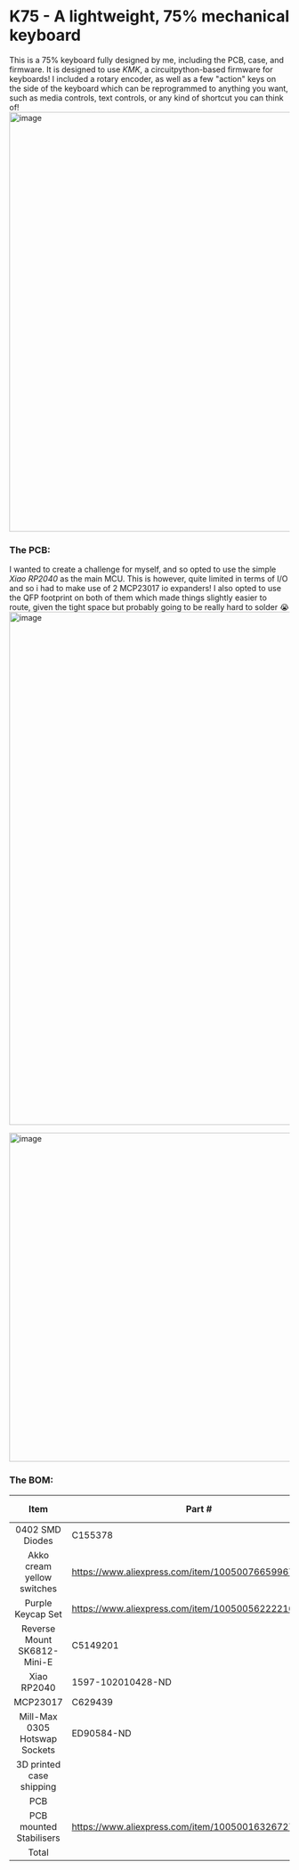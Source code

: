 # K75 - A lightweight, 75% mechanical keyboard

This is a 75% keyboard fully designed by me, including the PCB, case, and firmware. It is designed to use _KMK_, a circuitpython-based firmware for keyboards! I included a rotary encoder, as well as a few "action" keys on the side of the keyboard which can be reprogrammed to anything you want, such as media controls, text controls, or any kind of shortcut you can think of!
<img width="1268" height="754" alt="image" src="https://github.com/user-attachments/assets/38e0354e-5005-4768-8048-f297d6dada5c" />

### The PCB:
I wanted to create a challenge for myself, and so opted to use the simple _Xiao RP2040_ as the main MCU. This is however, quite limited in terms of I/O and so i had to make use of 2 MCP23017 io expanders! I also opted to use the QFP footprint on both of them which made things slightly easier to route, given the tight space but probably going to be really hard to solder :sob:
<img width="1432" height="922" alt="image" src="https://github.com/user-attachments/assets/19cba6b7-a614-4ef9-aece-685fdd8379b2" />

<img width="1546" height="591" alt="image" src="https://github.com/user-attachments/assets/6ec35b3e-9873-497e-8be6-51a103040575" />

### The BOM:
|              Item             | Part #                                                | Amount | Price [$] |
|:-----------------------------:|-------------------------------------------------------|--------|-----------|
| 0402 SMD Diodes               | C155378                                               | 82     | 2.87      |
| Akko cream yellow switches    | https://www.aliexpress.com/item/1005007665996795.html | 82     | 27.52     |
| Purple Keycap Set             | https://www.aliexpress.com/item/1005005622221680.html | 1      | 15.01     |
| Reverse Mount SK6812-Mini-E   | C5149201                                              | 86     | 5.91      |
| Xiao RP2040                   | 1597-102010428-ND                                     | 1      | 4.68      |
| MCP23017                      | C629439                                               | 2      | 3.03      |
| Mill-Max 0305 Hotswap Sockets | ED90584-ND                                            | 164    | 31.42     |
| 3D printed case shipping      |                                                       | 1      | 4.42      |
| PCB                           |                                                       |        | 26.94     |
| PCB mounted Stabilisers       | https://www.aliexpress.com/item/1005001632672798.html | 1      | 17.39     |
| Total                         |                                                       |        | 139.19    |
